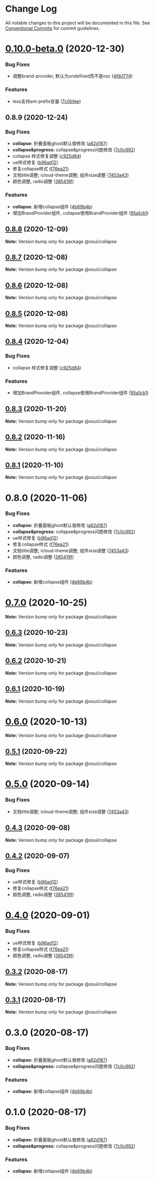 # Change Log

All notable changes to this project will be documented in this file.
See [Conventional Commits](https://conventionalcommits.org) for commit guidelines.

# [0.10.0-beta.0](https://gitee.com/gitee-fe/osui/tree/master/compare/@osui/collapse@0.8.9...@osui/collapse@0.10.0-beta.0) (2020-12-30)


### Bug Fixes

* 调整brand-provider, 默认为undefined而不是osc ([46b1774](https://gitee.com/gitee-fe/osui/tree/master/commits/46b177404089ee38112a0347fe1c36d458672e5c))


### Features

* less支持ant-prefix变量 ([7c0bfee](https://gitee.com/gitee-fe/osui/tree/master/commits/7c0bfee0ef97d48d62cd58c448c26d146101c6c7))





## 0.8.9 (2020-12-24)


### Bug Fixes

* **collapse:** 折叠面板ghost默认值修改 ([a82d187](https://gitee.com/gitee-fe/osui/tree/master/commits/a82d1871c14013485cb60b8ba19d2370d7dce805))
* **collapse&progress:** collapse&progress问题修改 ([7c0c692](https://gitee.com/gitee-fe/osui/tree/master/commits/7c0c6921ee99234df9f618b9200a9013623985e6))
* collapse 样式修复调整 ([c925d84](https://gitee.com/gitee-fe/osui/tree/master/commits/c925d844003621bc4afb9f8e2a1a74a87cb17b1e))
* ue样式修复 ([b96ad12](https://gitee.com/gitee-fe/osui/tree/master/commits/b96ad1267689dd649f0a8bf82bedcbeff7e60983))
* 修复collapse样式 ([f76ea21](https://gitee.com/gitee-fe/osui/tree/master/commits/f76ea21bc8046c3265d2554bc1aed20698041219))
* 文档title调整; icloud-theme调整; 组件size调整 ([7453a43](https://gitee.com/gitee-fe/osui/tree/master/commits/7453a437fb419db875709b32f934ba9e3454f895))
* 颜色调整, radio调整 ([385419f](https://gitee.com/gitee-fe/osui/tree/master/commits/385419f7bad6483fcef158f6afce33b846d084b9))


### Features

* **collapse:** 新增collapse组件 ([4b69b4b](https://gitee.com/gitee-fe/osui/tree/master/commits/4b69b4bd0aaa9cbfd778657b7a207c104f990f35))
* 增加BrandProvider组件, collapse使用BrandProvider组件 ([95a1cb1](https://gitee.com/gitee-fe/osui/tree/master/commits/95a1cb1f9f1aa56706ae171937fe6fc1255a644c))





## [0.8.8](https://gitee.com/gitee-fe/osui/tree/master/compare/@osui/collapse@0.8.7...@osui/collapse@0.8.8) (2020-12-09)

**Note:** Version bump only for package @osui/collapse





## [0.8.7](https://gitee.com/gitee-fe/osui/tree/master/compare/@osui/collapse@0.8.6...@osui/collapse@0.8.7) (2020-12-08)

**Note:** Version bump only for package @osui/collapse





## [0.8.6](https://gitee.com/gitee-fe/osui/tree/master/compare/@osui/collapse@0.8.5...@osui/collapse@0.8.6) (2020-12-08)

**Note:** Version bump only for package @osui/collapse





## [0.8.5](https://gitee.com/gitee-fe/osui/tree/master/compare/@osui/collapse@0.8.4...@osui/collapse@0.8.5) (2020-12-08)

**Note:** Version bump only for package @osui/collapse





## [0.8.4](https://gitee.com/gitee-fe/osui/tree/master/compare/@osui/collapse@0.8.3...@osui/collapse@0.8.4) (2020-12-04)


### Bug Fixes

* collapse 样式修复调整 ([c925d84](https://gitee.com/gitee-fe/osui/tree/master/commits/c925d844003621bc4afb9f8e2a1a74a87cb17b1e))


### Features

* 增加BrandProvider组件, collapse使用BrandProvider组件 ([95a1cb1](https://gitee.com/gitee-fe/osui/tree/master/commits/95a1cb1f9f1aa56706ae171937fe6fc1255a644c))





## [0.8.3](https://gitee.com/gitee-fe/osui/tree/master/compare/@osui/collapse@0.8.2...@osui/collapse@0.8.3) (2020-11-20)

**Note:** Version bump only for package @osui/collapse





## [0.8.2](https://gitee.com/gitee-fe/osui/tree/master/compare/@osui/collapse@0.8.1...@osui/collapse@0.8.2) (2020-11-16)

**Note:** Version bump only for package @osui/collapse





## [0.8.1](https://gitee.com/gitee-fe/osui/tree/master/compare/@osui/collapse@0.6.3...@osui/collapse@0.8.1) (2020-11-10)

**Note:** Version bump only for package @osui/collapse





# 0.8.0 (2020-11-06)


### Bug Fixes

* **collapse:** 折叠面板ghost默认值修改 ([a82d187](https://gitee.com/gitee-fe/osui/tree/master/commits/a82d1871c14013485cb60b8ba19d2370d7dce805))
* **collapse&progress:** collapse&progress问题修改 ([7c0c692](https://gitee.com/gitee-fe/osui/tree/master/commits/7c0c6921ee99234df9f618b9200a9013623985e6))
* ue样式修复 ([b96ad12](https://gitee.com/gitee-fe/osui/tree/master/commits/b96ad1267689dd649f0a8bf82bedcbeff7e60983))
* 修复collapse样式 ([f76ea21](https://gitee.com/gitee-fe/osui/tree/master/commits/f76ea21bc8046c3265d2554bc1aed20698041219))
* 文档title调整; icloud-theme调整; 组件size调整 ([7453a43](https://gitee.com/gitee-fe/osui/tree/master/commits/7453a437fb419db875709b32f934ba9e3454f895))
* 颜色调整, radio调整 ([385419f](https://gitee.com/gitee-fe/osui/tree/master/commits/385419f7bad6483fcef158f6afce33b846d084b9))


### Features

* **collapse:** 新增collapse组件 ([4b69b4b](https://gitee.com/gitee-fe/osui/tree/master/commits/4b69b4bd0aaa9cbfd778657b7a207c104f990f35))





# [0.7.0](https://gitee.com/gitee-fe/osui/tree/master/compare/@osui/collapse@0.6.3...@osui/collapse@0.7.0) (2020-10-25)

**Note:** Version bump only for package @osui/collapse





## [0.6.3](https://gitee.com/gitee-fe/osui/tree/master/compare/@osui/collapse@0.6.2...@osui/collapse@0.6.3) (2020-10-23)

**Note:** Version bump only for package @osui/collapse





## [0.6.2](https://gitee.com/gitee-fe/osui/tree/master/compare/@osui/collapse@0.6.1...@osui/collapse@0.6.2) (2020-10-21)

**Note:** Version bump only for package @osui/collapse





## [0.6.1](https://gitee.com/gitee-fe/osui/tree/master/compare/@osui/collapse@0.5.1...@osui/collapse@0.6.1) (2020-10-19)

**Note:** Version bump only for package @osui/collapse





# [0.6.0](https://gitee.com/gitee-fe/osui/tree/master/compare/@osui/collapse@0.5.1...@osui/collapse@0.6.0) (2020-10-13)

**Note:** Version bump only for package @osui/collapse





## [0.5.1](https://gitee.com/gitee-fe/osui/tree/master/compare/@osui/collapse@0.5.0...@osui/collapse@0.5.1) (2020-09-22)

**Note:** Version bump only for package @osui/collapse





# [0.5.0](https://gitee.com/gitee-fe/osui/tree/master/compare/@osui/collapse@0.4.3...@osui/collapse@0.5.0) (2020-09-14)


### Bug Fixes

* 文档title调整; icloud-theme调整; 组件size调整 ([7453a43](https://gitee.com/gitee-fe/osui/tree/master/commits/7453a437fb419db875709b32f934ba9e3454f895))





## [0.4.3](https://gitee.com/gitee-fe/osui/tree/master/compare/@osui/collapse@0.4.2...@osui/collapse@0.4.3) (2020-09-08)

**Note:** Version bump only for package @osui/collapse





## [0.4.2](https://gitee.com/gitee-fe/osui/tree/master/compare/@osui/collapse@0.3.2...@osui/collapse@0.4.2) (2020-09-07)


### Bug Fixes

* ue样式修复 ([b96ad12](https://gitee.com/gitee-fe/osui/tree/master/commits/b96ad1267689dd649f0a8bf82bedcbeff7e60983))
* 修复collapse样式 ([f76ea21](https://gitee.com/gitee-fe/osui/tree/master/commits/f76ea21bc8046c3265d2554bc1aed20698041219))
* 颜色调整, radio调整 ([385419f](https://gitee.com/gitee-fe/osui/tree/master/commits/385419f7bad6483fcef158f6afce33b846d084b9))





# [0.4.0](https://gitee.com/gitee-fe/osui/tree/master/compare/@osui/collapse@0.3.2...@osui/collapse@0.4.0) (2020-09-01)


### Bug Fixes

* ue样式修复 ([b96ad12](https://gitee.com/gitee-fe/osui/tree/master/commits/b96ad1267689dd649f0a8bf82bedcbeff7e60983))
* 修复collapse样式 ([f76ea21](https://gitee.com/gitee-fe/osui/tree/master/commits/f76ea21bc8046c3265d2554bc1aed20698041219))
* 颜色调整, radio调整 ([385419f](https://gitee.com/gitee-fe/osui/tree/master/commits/385419f7bad6483fcef158f6afce33b846d084b9))





## [0.3.2](https://gitee.com/gitee-fe/osui/tree/master/compare/@osui/collapse@0.3.1...@osui/collapse@0.3.2) (2020-08-17)

**Note:** Version bump only for package @osui/collapse





## [0.3.1](https://gitee.com/gitee-fe/osui/tree/master/compare/@osui/collapse@0.3.0...@osui/collapse@0.3.1) (2020-08-17)

**Note:** Version bump only for package @osui/collapse





# 0.3.0 (2020-08-17)


### Bug Fixes

* **collapse:** 折叠面板ghost默认值修改 ([a82d187](https://gitee.com/gitee-fe/osui/tree/master/commits/a82d1871c14013485cb60b8ba19d2370d7dce805))
* **collapse&progress:** collapse&progress问题修改 ([7c0c692](https://gitee.com/gitee-fe/osui/tree/master/commits/7c0c6921ee99234df9f618b9200a9013623985e6))


### Features

* **collapse:** 新增collapse组件 ([4b69b4b](https://gitee.com/gitee-fe/osui/tree/master/commits/4b69b4bd0aaa9cbfd778657b7a207c104f990f35))





# 0.1.0 (2020-08-17)


### Bug Fixes

* **collapse:** 折叠面板ghost默认值修改 ([a82d187](https://gitee.com/gitee-fe/osui/tree/master/commits/a82d1871c14013485cb60b8ba19d2370d7dce805))
* **collapse&progress:** collapse&progress问题修改 ([7c0c692](https://gitee.com/gitee-fe/osui/tree/master/commits/7c0c6921ee99234df9f618b9200a9013623985e6))


### Features

* **collapse:** 新增collapse组件 ([4b69b4b](https://gitee.com/gitee-fe/osui/tree/master/commits/4b69b4bd0aaa9cbfd778657b7a207c104f990f35))
